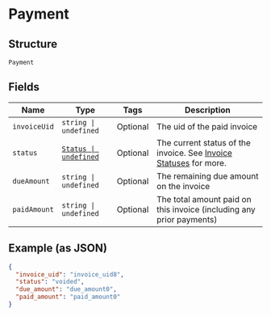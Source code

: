 
# Payment

## Structure

`Payment`

## Fields

| Name | Type | Tags | Description |
|  --- | --- | --- | --- |
| `invoiceUid` | `string \| undefined` | Optional | The uid of the paid invoice |
| `status` | [`Status \| undefined`](../../doc/models/status.md) | Optional | The current status of the invoice. See [Invoice Statuses](https://chargify.zendesk.com/hc/en-us/articles/4407737494171#line-item-breakdowns) for more. |
| `dueAmount` | `string \| undefined` | Optional | The remaining due amount on the invoice |
| `paidAmount` | `string \| undefined` | Optional | The total amount paid on this invoice (including any prior payments) |

## Example (as JSON)

```json
{
  "invoice_uid": "invoice_uid8",
  "status": "voided",
  "due_amount": "due_amount0",
  "paid_amount": "paid_amount0"
}
```

